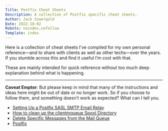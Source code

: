 ```yaml
---
Title: Postfix Cheat Sheets
Description: A collection of Postfix specific cheat sheets.
Author: Jack Szwergold
Date: 2022-10-02
Robots: noindex,nofollow
Template: index
---
```


Here is a collection of cheat sheets I’ve compiled for my own personal reference—and to share with clients as well as other techs—over the years. If you stumble across this and find it useful I’m cool with that.

These are mainly intended for quick reference without too much deep explanation behind what is happening.

***

**Caveat Emptor**: But please keep in mind that many of the instructions and ideas here might be out of date or no longer work. So if you choose to follow them, and something doesn’t work as expected? What can I tell you.

- [Setting Up a Postfix SASL SMTP Email Relay](postfix/setting_up_a_postfix_sasl_smtp_email_relay)
- [How to clean up the clientmqueue Spool Directory](postfix/how_to_clean_up_the_clientmqueue_spool_directory)
- [Delete Specific Messages from the Mail Queue](postfix/delete_specific_messages_from_the_mail_queue)
- [Postfix](postfix/postfix)